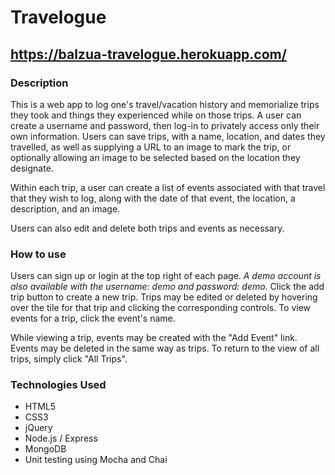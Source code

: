 # Travelogue
## https://balzua-travelogue.herokuapp.com/

### Description
This is a web app to log one's travel/vacation history and memorialize trips they took and things they experienced while on those trips.
A user can create a username and password, then log-in to privately access only their own information.
Users can save trips, with a name, location, and dates they travelled, as well as supplying a URL to an image to mark the trip, or optionally allowing an image to be selected based on the location they designate.

Within each trip, a user can create a list of events associated with that travel that they wish to log, along with the date of that event, the location, a description, and an image.

Users can also edit and delete both trips and events as necessary.

### How to use
Users can sign up or login at the top right of each page. *A demo account is also available with the username: demo and password: demo.*
Click the add trip button to create a new trip. Trips may be edited or deleted by hovering over the tile for that trip and clicking the corresponding controls. To view events for a trip, click the event's name.

While viewing a trip, events may be created with the "Add Event" link. Events may be deleted in the same way as trips. To return to the view of all trips, simply click "All Trips". 

### Technologies Used
- HTML5
- CSS3
- jQuery
- Node.js / Express
- MongoDB
- Unit testing using Mocha and Chai
